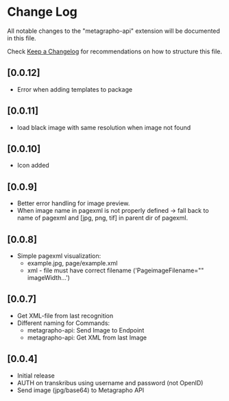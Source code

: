 # Change Log

All notable changes to the "metagrapho-api" extension will be documented in this file.

Check [Keep a Changelog](http://keepachangelog.com/) for recommendations on how to structure this file.

## [0.0.12]

* Error when adding templates to package

## [0.0.11]

* load black image with same resolution when image not found

## [0.0.10]

* Icon added

## [0.0.9]

* Better error handling for image preview.
* When image name in pagexml is not properly defined -> fall back to name of pagexml and [jpg, png, tif] in parent dir of pagexml.

## [0.0.8]

* Simple pagexml visualization:
  * example.jpg, page/example.xml
  * xml - file must have correct filename ('PageimageFilename="" imageWidth...')

## [0.0.7]

* Get XML-file from last recognition
* Different naming for Commands:
  * metagrapho-api: Send Image to Endpoint
  * metagrapho-api: Get XML from last Image

## [0.0.4]

- Initial release
- AUTH on transkribus using username and password (not OpenID)
- Send image (jpg/base64) to Metagrapho API
